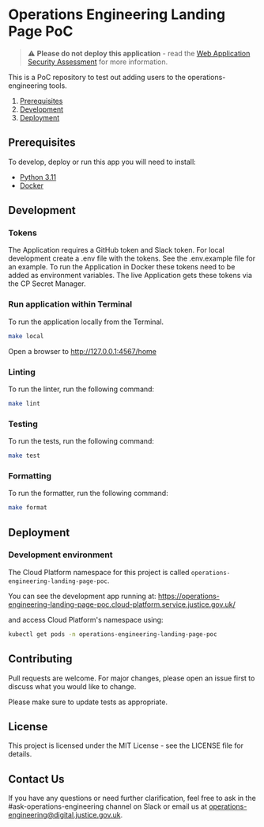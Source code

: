 # Operations Engineering Landing Page PoC

> ⚠️ **Please do not deploy this application** - read the [Web Application Security Assessment](./docs/web-application-security-assessment.md) for more information.

This is a PoC repository to test out adding users to the operations-engineering tools.

1. [Prerequisites](#prerequisites)
1. [Development](#development)
1. [Deployment](#deployment)

## Prerequisites

To develop, deploy or run this app you will need to install:

- [Python 3.11](https://www.python.org/downloads/release/python-3110/)
- [Docker](https://www.docker.com/)

## Development

### Tokens

The Application requires a GitHub token and Slack token. For local development create a .env file with the tokens. See the .env.example file for an example. To run the Application in Docker these tokens need to be added as environment variables. The live Application gets these tokens via the CP Secret Manager.

### Run application within Terminal

To run the application locally from the Terminal.

```bash
make local
```

Open a browser to http://127.0.0.1:4567/home

### Linting

To run the linter, run the following command:

```bash
make lint
```

### Testing

To run the tests, run the following command:

```bash
make test
```

### Formatting

To run the formatter, run the following command:

```bash
make format
```

## Deployment

### Development environment

The Cloud Platform namespace for this project is called `operations-engineering-landing-page-poc`.

You can see the development app running at: https://operations-engineering-landing-page-poc.cloud-platform.service.justice.gov.uk/

and access Cloud Platform's namespace using:

```bash
kubectl get pods -n operations-engineering-landing-page-poc
```

## Contributing

Pull requests are welcome. For major changes, please open an issue first to discuss what you would like to change.

Please make sure to update tests as appropriate.

## License

This project is licensed under the MIT License - see the LICENSE file for details.

## Contact Us

If you have any questions or need further clarification, feel free to ask in the #ask-operations-engineering channel on Slack or email us at operations-engineering@digital.justice.gov.uk.
